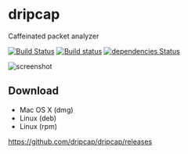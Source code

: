 # dripcap

Caffeinated packet analyzer

[![Build Status](https://travis-ci.org/dripcap/dripcap.svg?branch=master)](https://travis-ci.org/dripcap/dripcap)
[![Build status](https://ci.appveyor.com/api/projects/status/rbw0hgmguohnrgfi/branch/master?svg=true)](https://ci.appveyor.com/project/h2so5/dripcap/branch/master)
[![dependencies Status](https://david-dm.org/dripcap/dripcap/status.svg)](https://david-dm.org/dripcap/dripcap)

![screenshot](https://github.com/h2so5/dripcap/blob/master/images/screenshot.png)

## Download

- Mac OS X (dmg)
- Linux (deb)
- Linux (rpm)

https://github.com/dripcap/dripcap/releases
